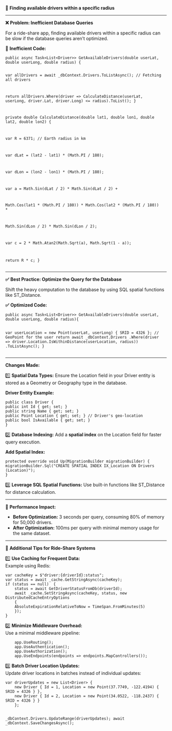 <p><strong>🚀</strong> <strong>Finding available drivers within a specific radius</strong></p>

<hr>
<p><strong>❌</strong> <strong>Problem: Inefficient Database Queries</strong></p>
<p>For a ride-share app, finding available drivers within a specific radius can be slow if the database queries aren’t optimized.</p>
<p><strong>🚫</strong> <strong>Inefficient Code:</strong></p>
<pre><code>public async Task&lt;List&lt;Driver&gt;&gt; GetAvailableDrivers(double userLat, double userLong, double radius) {

var allDrivers = await _dbContext.Drivers.ToListAsync(); // Fetching all drivers

return allDrivers.Where(driver =&gt; CalculateDistance(userLat, userLong, driver.Lat, driver.Long) &lt;= radius).ToList();
}

private double CalculateDistance(double lat1, double lon1, double lat2, double lon2) {

var R = 6371; // Earth radius in km

var dLat = (lat2 - lat1) * (Math.PI / 180);

var dLon = (lon2 - lon1) * (Math.PI / 180);

var a = Math.Sin(dLat / 2) * Math.Sin(dLat / 2) +

Math.Cos(lat1 * (Math.PI / 180)) * Math.Cos(lat2 * (Math.PI / 180)) *

Math.Sin(dLon / 2) * Math.Sin(dLon / 2);

var c = 2 * Math.Atan2(Math.Sqrt(a), Math.Sqrt(1 - a));

return R * c;
}
</code></pre>
<hr>
<p><strong>✅</strong> <strong>Best Practice: Optimize the Query for the Database</strong></p>
<p>Shift the heavy computation to the database by using SQL spatial functions like ST_Distance.</p>
<p><strong>✅</strong> <strong>Optimized Code:</strong></p>
<pre><code>public async Task&lt;List&lt;Driver&gt;&gt; GetAvailableDrivers(double userLat, double userLong, double radius){

var userLocation = new Point(userLat, userLong) { SRID = 4326 }; // GeoPoint for the user
return await _dbContext.Drivers
    .Where(driver =&gt; driver.Location.IsWithinDistance(userLocation, radius))
    .ToListAsync();
    }
</code></pre>
<hr>
<p><strong>Changes Made:</strong></p>
<p>1️⃣ <strong>Spatial Data Types:</strong> Ensure the Location field in your Driver entity is stored as a Geometry or Geography type in the database.</p>
<p><strong>Driver Entity Example:</strong></p>
<pre><code>public class Driver {
public int Id { get; set; }    
public string Name { get; set; }   
public Point Location { get; set; } // Driver's geo-location  
public bool IsAvailable { get; set; }   
}
</code></pre>
<p>2️⃣ <strong>Database Indexing:</strong> Add a <strong>spatial index</strong> on the Location field for faster query execution.</p>
<p><strong>Add Spatial Index:</strong></p>
<pre><code>protected override void Up(MigrationBuilder migrationBuilder) {
migrationBuilder.Sql("CREATE SPATIAL INDEX IX_Location ON Drivers (Location)");
}
</code></pre>
<p>3️⃣ <strong>Leverage SQL Spatial Functions:</strong> Use built-in functions like ST_Distance for distance calculation.</p>
<hr>
<p><strong>🚀</strong> <strong>Performance Impact:</strong></p>
<ul>
<li><strong>Before Optimization:</strong> 3 seconds per query, consuming 80% of memory for 50,000 drivers.</li>
<li><strong>After Optimization:</strong> 100ms per query with minimal memory usage for the same dataset.</li>
</ul>
<hr>
<p><strong>🔧</strong> <strong>Additional Tips for Ride-Share Systems</strong></p>
<p>1️⃣ <strong>Use Caching for Frequent Data:</strong><br>
Example using Redis:</p>
<pre><code>var cacheKey = $"driver:{driverId}:status";
var status = await _cache.GetStringAsync(cacheKey);
if (status == null)  {
    status = await GetDriverStatusFromDb(driverId);
    await _cache.SetStringAsync(cacheKey, status, new DistributedCacheEntryOptions
    {
    AbsoluteExpirationRelativeToNow = TimeSpan.FromMinutes(5)
    });
}
</code></pre>
<p>2️⃣ <strong>Minimize Middleware Overhead:</strong><br>
Use a minimal middleware pipeline:</p>
<pre><code>    app.UseRouting();
    app.UseAuthentication();
    app.UseAuthorization();
    app.UseEndpoints(endpoints =&gt; endpoints.MapControllers());
</code></pre>
<p>3️⃣ <strong>Batch Driver Location Updates:</strong><br>
Update driver locations in batches instead of individual updates:</p>
<pre><code>var driverUpdates = new List&lt;Driver&gt; {
    new Driver { Id = 1, Location = new Point(37.7749, -122.4194) { SRID = 4326 } },
    new Driver { Id = 2, Location = new Point(34.0522, -118.2437) { SRID = 4326 } }
    };

_dbContext.Drivers.UpdateRange(driverUpdates);
await _dbContext.SaveChangesAsync();
</code></pre>

